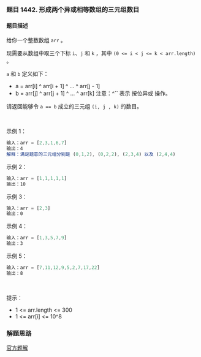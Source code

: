 ### 题目 1442. 形成两个异或相等数组的三元组数目
#### 题目描述
给你一个整数数组 `arr` 。

现需要从数组中取三个下标 `i`、`j` 和 `k` ，其中 `(0 <= i < j <= k < arr.length)` 。

`a` 和 `b` 定义如下：

- a = arr[i] ^ arr[i + 1] ^ ... ^ arr[j - 1]
- b = arr[j] ^ arr[j + 1] ^ ... ^ arr[k]
注意：^`` 表示 按位异或 操作。

请返回能够令 `a == b` 成立的三元组 `(i, j , k)` 的数目。

 

示例 1：

```js
输入：arr = [2,3,1,6,7]
输出：4
解释：满足题意的三元组分别是 (0,1,2), (0,2,2), (2,3,4) 以及 (2,4,4)
```
示例 2：

```js
输入：arr = [1,1,1,1,1]
输出：10
```
示例 3：

```js
输入：arr = [2,3]
输出：0
```
示例 4：

```js
输入：arr = [1,3,5,7,9]
输出：3
```
示例 5：

```js
输入：arr = [7,11,12,9,5,2,7,17,22]
输出：8
```
 

提示：

- 1 <= arr.length <= 300
- 1 <= arr[i] <= 10^8

### 解题思路
[官方题解](https://leetcode-cn.com/problems/count-triplets-that-can-form-two-arrays-of-equal-xor/solution/xing-cheng-liang-ge-yi-huo-xiang-deng-sh-jud0/)